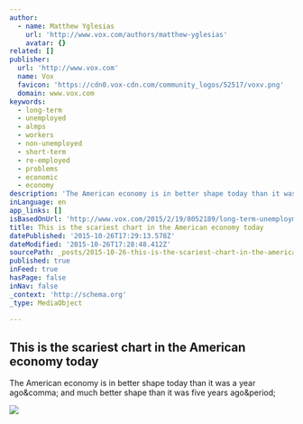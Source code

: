 ```yaml
---
author:
  - name: Matthew Yglesias
    url: 'http://www.vox.com/authors/matthew-yglesias'
    avatar: {}
related: []
publisher:
  url: 'http://www.vox.com'
  name: Vox
  favicon: 'https://cdn0.vox-cdn.com/community_logos/52517/voxv.png'
  domain: www.vox.com
keywords:
  - long-term
  - unemployed
  - almps
  - workers
  - non-unemployed
  - short-term
  - re-employed
  - problems
  - economic
  - economy
description: 'The American economy is in better shape today than it was a year ago, and much better shape than it was five years ago.'
inLanguage: en
app_links: []
isBasedOnUrl: 'http://www.vox.com/2015/2/19/8052189/long-term-unemployment'
title: This is the scariest chart in the American economy today
datePublished: '2015-10-26T17:29:13.578Z'
dateModified: '2015-10-26T17:28:48.412Z'
sourcePath: _posts/2015-10-26-this-is-the-scariest-chart-in-the-american-economy-today.md
published: true
inFeed: true
hasPage: false
inNav: false
_context: 'http://schema.org'
_type: MediaObject

---
```

<article style=""><h1>This is the scariest chart in the American economy today</h1><p>The American economy is in better shape today than it was a year ago&amp;comma; and much better shape than it was five years ago&amp;period;</p><img src="https://cdn0.vox-cdn.com/thumbor/BLMO803M4T9iF8FBpZxaaJ-k5HE=/0x176:1434x973/1080x600/cdn0.vox-cdn.com/uploads/chorus_image/image/45708032/Screen_Shot_2015-02-17_at_12.22.01_PM.0.0.png" /></article>